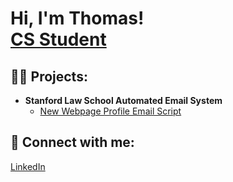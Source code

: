 <h1>Hi, I'm Thomas! <br/><a href="https://github.com/tphamer8">CS Student</a>

<h2>👨‍💻 Projects:</h2>


- <b>Stanford Law School Automated Email System</b>
  - [New Webpage Profile Email Script](https://github.com/tphamer8/SLSAutomatedEmailSystem/blob/main/README.md)

<!--<h2>📺 Popular YouTube Videos</h2> -->

<h2> 🤳 Connect with me:</h2>
<a href="www.linkedin.com/in/tmpham888">LinkedIn</a>
<!--
**joshmadakor1/joshmadakor1** is a ✨ _special_ ✨ repository because its `README.md` (this file) appears on your GitHub profile.

Here are some ideas to get you started:

- 🔭 I’m currently working on ...
- 🌱 I’m currently learning ...
- 👯 I’m looking to collaborate on ...
- 🤔 I’m looking for help with ...
- 💬 Ask me about ...
- 📫 How to reach me: ...
- 😄 Pronouns: ...
- ⚡ Fun fact: ...
-->
